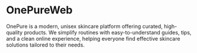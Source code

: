 # OnePureWeb
OnePure is a modern, unisex skincare platform offering curated, high-quality products. We simplify routines with easy-to-understand guides, tips, and a clean online experience, helping everyone find effective skincare solutions tailored to their needs.
